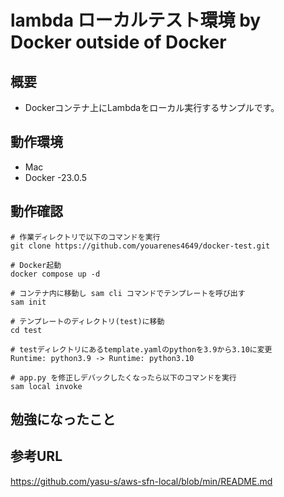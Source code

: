 # lambda ローカルテスト環境 by Docker outside of Docker

## 概要
- Dockerコンテナ上にLambdaをローカル実行するサンプルです。

## 動作環境
- Mac
- Docker -23.0.5

## 動作確認

```
# 作業ディレクトリで以下のコマンドを実行
git clone https://github.com/youarenes4649/docker-test.git

# Docker起動
docker compose up -d

# コンテナ内に移動し sam cli コマンドでテンプレートを呼び出す
sam init 

# テンプレートのディレクトリ(test)に移動 
cd test

# testディレクトリにあるtemplate.yamlのpythonを3.9から3.10に変更    
Runtime: python3.9 -> Runtime: python3.10

# app.py を修正しデバックしたくなったら以下のコマンドを実行
sam local invoke

```

## 勉強になったこと


## 参考URL
https://github.com/yasu-s/aws-sfn-local/blob/min/README.md
